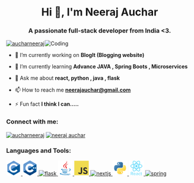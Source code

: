 <h1 align="center">Hi 👋, I'm Neeraj Auchar</h1>
<h3 align="center">A passionate full-stack developer from India <3.</h3>
  <img align="right" width=400 alt="Coding" src="https://img.freepik.com/vector-gratis/diseno-software_24877-44901.jpg?size=338&ext=jpg" >


<p align="left"> <a href="https://twitter.com/aucharneeraj" target="blank"><img src="https://img.shields.io/twitter/follow/aucharneeraj?logo=twitter&style=for-the-badge" alt="aucharneeraj" /></a> </p>

- 🔭 I’m currently working on **BlogIt (Blogging website)**

- 🌱 I’m currently learning **Advance JAVA , Spring Boots , Microservices**

- 💬 Ask me about **react, python , java , flask**

- 📫 How to reach me **neerajauchar@gmail.com**

- ⚡ Fun fact **I think I can.....**

<h3 align="left">Connect with me:</h3>
<p align="left">
<a href="https://twitter.com/aucharneeraj" target="blank"><img align="center" src="https://raw.githubusercontent.com/rahuldkjain/github-profile-readme-generator/master/src/images/icons/Social/twitter.svg" alt="aucharneeraj" height="30" width="40" /></a>
<a href="https://linkedin.com/in/neeraj auchar" target="blank"><img align="center" src="https://raw.githubusercontent.com/rahuldkjain/github-profile-readme-generator/master/src/images/icons/Social/linked-in-alt.svg" alt="neeraj auchar" height="30" width="40" /></a>
</p>

<h3 align="left">Languages and Tools:</h3>
<p align="left"> <a href="https://www.cprogramming.com/" target="_blank" rel="noreferrer"> <img src="https://raw.githubusercontent.com/devicons/devicon/master/icons/c/c-original.svg" alt="c" width="40" height="40"/> </a> <a href="https://www.w3schools.com/cpp/" target="_blank" rel="noreferrer"> <img src="https://raw.githubusercontent.com/devicons/devicon/master/icons/cplusplus/cplusplus-original.svg" alt="cplusplus" width="40" height="40"/> </a> <a href="https://flask.palletsprojects.com/" target="_blank" rel="noreferrer"> <img src="https://www.vectorlogo.zone/logos/pocoo_flask/pocoo_flask-icon.svg" alt="flask" width="40" height="40"/> </a> <a href="https://www.java.com" target="_blank" rel="noreferrer"> <img src="https://raw.githubusercontent.com/devicons/devicon/master/icons/java/java-original.svg" alt="java" width="40" height="40"/> </a> <a href="https://developer.mozilla.org/en-US/docs/Web/JavaScript" target="_blank" rel="noreferrer"> <img src="https://raw.githubusercontent.com/devicons/devicon/master/icons/javascript/javascript-original.svg" alt="javascript" width="40" height="40"/> </a> <a href="https://nextjs.org/" target="_blank" rel="noreferrer"> <img src="https://cdn.worldvectorlogo.com/logos/nextjs-2.svg" alt="nextjs" width="40" height="40"/> </a> <a href="https://www.python.org" target="_blank" rel="noreferrer"> <img src="https://raw.githubusercontent.com/devicons/devicon/master/icons/python/python-original.svg" alt="python" width="40" height="40"/> </a> <a href="https://reactjs.org/" target="_blank" rel="noreferrer"> <img src="https://raw.githubusercontent.com/devicons/devicon/master/icons/react/react-original-wordmark.svg" alt="react" width="40" height="40"/> </a> <a href="https://spring.io/" target="_blank" rel="noreferrer"> <img src="https://www.vectorlogo.zone/logos/springio/springio-icon.svg" alt="spring" width="40" height="40"/> </a> </p>
